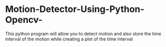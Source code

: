 # Motion-Detector-Using-Python-Opencv-
This python program will allow you to detect motion and also store the time interval of the motion while creating a plot of the time interval 
